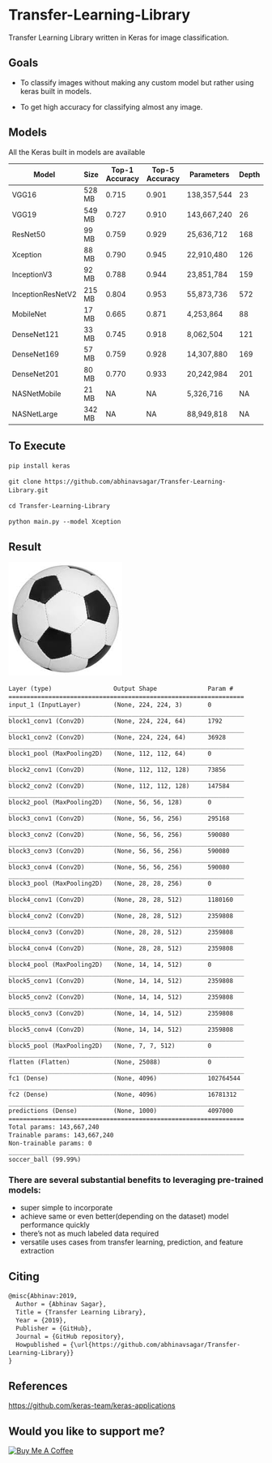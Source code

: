 # Transfer-Learning-Library
Transfer Learning Library written in Keras for image classification. 

## Goals

- To classify images without making any custom model but rather using keras built in models.

- To get high accuracy for classifying almost any image.

## Models

All the Keras built in models are available

| Model  | Size  |  Top-1 Accuracy  |  Top-5 Accuracy  |  Parameters  |  Depth  |
| -------------     | ------------- | -------------| ------------- | ------------- | ------------- |
| VGG16    | 528 MB    |  0.715    | 0.901    | 138,357,544    | 23    |
| VGG19    | 549 MB    |  0.727    | 0.910    | 143,667,240    | 26    |
| ResNet50    |  99 MB    | 0.759    | 0.929    | 25,636,712    |  168    |
| Xception    |  88 MB    | 0.790    | 0.945    | 22,910,480     | 126    |
| InceptionV3    | 92 MB    | 0.788    | 0.944    | 23,851,784    |  159    |
| InceptionResNetV2    | 215 MB    |  0.804    | 0.953   | 55,873,736    |  572    |
| MobileNet    | 17 MB    | 0.665    | 0.871    | 4,253,864    | 88    |
| DenseNet121    | 33 MB    | 0.745    | 0.918    | 8,062,504    | 121    |
| DenseNet169    | 57 MB    | 0.759    | 0.928    | 14,307,880    |  169    |
| DenseNet201    | 80 MB    | 0.770    | 0.933    | 20,242,984    |  201    |
| NASNetMobile    | 21 MB    | NA    | NA    | 5,326,716    |  NA    |
| NASNetLarge    | 342 MB    | NA    | NA    | 88,949,818    |  NA    |

## To Execute

`pip install keras`

`git clone https://github.com/abhinavsagar/Transfer-Learning-Library.git`

`cd Transfer-Learning-Library`

`python main.py --model Xception`

## Result

![soccer ball](soccer_ball.jpeg)

```
Layer (type)                 Output Shape              Param #   
=================================================================
input_1 (InputLayer)         (None, 224, 224, 3)       0         
_________________________________________________________________
block1_conv1 (Conv2D)        (None, 224, 224, 64)      1792      
_________________________________________________________________
block1_conv2 (Conv2D)        (None, 224, 224, 64)      36928     
_________________________________________________________________
block1_pool (MaxPooling2D)   (None, 112, 112, 64)      0         
_________________________________________________________________
block2_conv1 (Conv2D)        (None, 112, 112, 128)     73856     
_________________________________________________________________
block2_conv2 (Conv2D)        (None, 112, 112, 128)     147584    
_________________________________________________________________
block2_pool (MaxPooling2D)   (None, 56, 56, 128)       0         
_________________________________________________________________
block3_conv1 (Conv2D)        (None, 56, 56, 256)       295168    
_________________________________________________________________
block3_conv2 (Conv2D)        (None, 56, 56, 256)       590080    
_________________________________________________________________
block3_conv3 (Conv2D)        (None, 56, 56, 256)       590080    
_________________________________________________________________
block3_conv4 (Conv2D)        (None, 56, 56, 256)       590080    
_________________________________________________________________
block3_pool (MaxPooling2D)   (None, 28, 28, 256)       0         
_________________________________________________________________
block4_conv1 (Conv2D)        (None, 28, 28, 512)       1180160   
_________________________________________________________________
block4_conv2 (Conv2D)        (None, 28, 28, 512)       2359808   
_________________________________________________________________
block4_conv3 (Conv2D)        (None, 28, 28, 512)       2359808   
_________________________________________________________________
block4_conv4 (Conv2D)        (None, 28, 28, 512)       2359808   
_________________________________________________________________
block4_pool (MaxPooling2D)   (None, 14, 14, 512)       0         
_________________________________________________________________
block5_conv1 (Conv2D)        (None, 14, 14, 512)       2359808   
_________________________________________________________________
block5_conv2 (Conv2D)        (None, 14, 14, 512)       2359808   
_________________________________________________________________
block5_conv3 (Conv2D)        (None, 14, 14, 512)       2359808   
_________________________________________________________________
block5_conv4 (Conv2D)        (None, 14, 14, 512)       2359808   
_________________________________________________________________
block5_pool (MaxPooling2D)   (None, 7, 7, 512)         0         
_________________________________________________________________
flatten (Flatten)            (None, 25088)             0         
_________________________________________________________________
fc1 (Dense)                  (None, 4096)              102764544 
_________________________________________________________________
fc2 (Dense)                  (None, 4096)              16781312  
_________________________________________________________________
predictions (Dense)          (None, 1000)              4097000   
=================================================================
Total params: 143,667,240
Trainable params: 143,667,240
Non-trainable params: 0
_________________________________________________________________
soccer_ball (99.99%)
```

### There are several substantial benefits to leveraging pre-trained models:

- super simple to incorporate
- achieve same or even better(depending on the dataset) model performance quickly
- there’s not as much labeled data required
- versatile uses cases from transfer learning, prediction, and feature extraction

## Citing

```
@misc{Abhinav:2019,
  Author = {Abhinav Sagar},
  Title = {Transfer Learning Library},
  Year = {2019},
  Publisher = {GitHub},
  Journal = {GitHub repository},
  Howpublished = {\url{https://github.com/abhinavsagar/Transfer-Learning-Library}}
}
```

## References

https://github.com/keras-team/keras-applications

## Would you like to support me?

<a href="https://www.buymeacoffee.com/abhinavsagar" target="_blank"><img src="https://www.buymeacoffee.com/assets/img/custom_images/black_img.png" alt="Buy Me A Coffee" style="height: auto !important;width: auto !important;" ></a>



